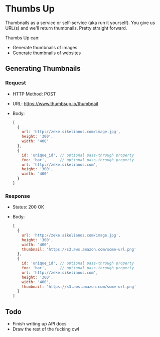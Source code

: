# Thumbs Up

Thumbnails as a service or self-service (aka run it yourself). You give us
URL(s) and we'll return thumbnails. Pretty straight forward.

Thumbs Up can:

* Generate thumbnails of images
* Generate thumbnails of websites

## Generating Thumbnails

### Request

* HTTP Method: POST
* URL: https://www.thumbsup.io/thumbnail
* Body:

  ```js
  [
    {
      url: 'http://zeke.sikelianos.com/image.jpg',
      height: '300',
      width: '400'
    },
    {
      id: 'unique_id', // optional pass-through property
      foo: 'bar',      // optional pass-through property
      url: 'http://zeke.sikelianos.com',
      height: '300',
      width: '400'
    }
  ]
  ```

### Response

* Status: 200 OK
* Body:

  ```js
  [
    {
      url: 'http://zeke.sikelianos.com/image.jpg',
      height: '300',
      width: '400',
      thumbnail: 'https://s3.aws.amazon.com/some-url.png'
    },
    {
      id: 'unique_id', // optional pass-through property
      foo: 'bar',      // optional pass-through property
      url: 'http://zeke.sikelianos.com',
      height: '300',
      width: '400',
      thumbnail: 'https://s3.aws.amazon.com/some-url.png'
    }
  ]
  ```

## Todo

* Finish writing up API docs
* Draw the rest of the fucking owl
